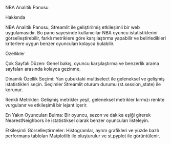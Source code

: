 NBA Analitik Panosu

Hakkında

NBA Analitik Panosu, Streamlit ile geliştirilmiş etkileşimli bir web uygulamasıdır. Bu pano sayesinde kullanıcılar NBA oyuncu istatistiklerini görselleştirebilir, farklı metriklere göre karşılaştırma yapabilir ve belirledikleri kriterlere uygun benzer oyuncuları kolayca bulabilir.

Özellikler

Çok Sayfalı Düzen: Genel bakış, oyuncu karşılaştırma ve benzerlik arama sayfaları arasında kolayca gezinme.

Dinamik Özellik Seçimi: Yan çubuktaki multiselect ile geleneksel ve gelişmiş istatistikleri seçin. Seçimler Streamlit oturum durumu (st.session_state) ile korunur.

Renkli Metrikler: Gelişmiş metrikler yeşil, geleneksel metrikler kırmızı renkte vurgulanır ve etkileşimli bir lejant içerir.

En Yakın Oyuncuları Bulma: Bir oyuncu, sezon ve dakika eşiği girerek NearestNeighbors ile istatistiksel olarak benzer oyuncuları listeleyin.

Etkileşimli Görselleştirmeler: Histogramlar, ayrım grafikleri ve yüzde bazlı performans tabloları Matplotlib ile oluşturulur ve st.pyplot ile görüntülenir.
